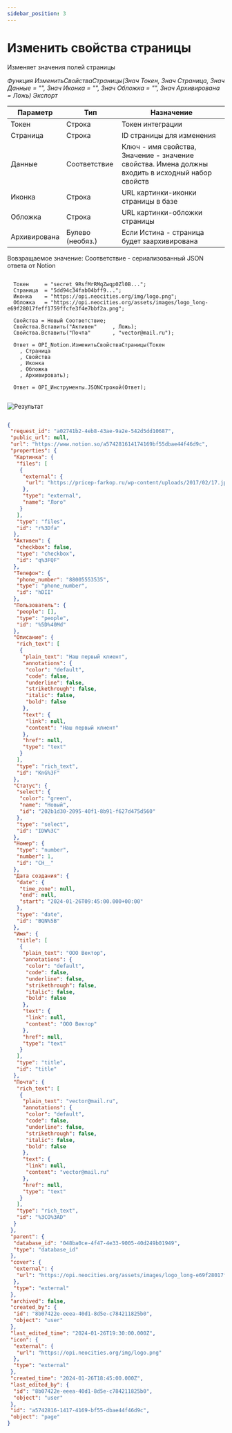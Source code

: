 ```yaml
---
sidebar_position: 3
---
```


# Изменить свойства страницы
Изменяет значения полей страницы


*Функция ИзменитьСвойстваСтраницы(Знач Токен, Знач Страница, Знач Данные = "", Знач Иконка = "", Знач Обложка = "", Знач Архивирована = Ложь) Экспорт*

  | Параметр | Тип | Назначение |
  |-|-|-|
  | Токен | Строка | Токен интеграции |
  | Страница | Строка | ID страницы для изменения |
  | Данные | Соответствие | Ключ - имя свойства, Значение - значение свойства. Имена должны входить в исходный набор свойств |
  | Иконка | Строка | URL картинки-иконки страницы в базе |
  | Обложка | Строка | URL картинки-обложки страницы |
  | Архивирована | Булево (необяз.) | Если Истина - страница будет заархивирована |
  
  Вовзращаемое значение: Соответствие - сериализованный JSON ответа от Notion

```bsl title="Пример кода"
	
  Токен     = "secret_9RsfMrRMqZwqp0Zl0B...";
  Страница  = "5dd94c34fab04bff9...";
  Иконка    = "https://opi.neocities.org/img/logo.png";
  Обложка   = "https://opi.neocities.org/assets/images/logo_long-e69f28017feff1759ffcfe3f4e7bbf2a.png";

  Свойства = Новый Соответствие;
  Свойства.Вставить("Активен"     , Ложь);
  Свойства.Вставить("Почта"       , "vector@mail.ru");

  Ответ = OPI_Notion.ИзменитьСвойстваСтраницы(Токен
    , Страница
    , Свойства
    , Иконка
    , Обложка
    , Архивировать);

  Ответ = OPI_Инструменты.JSONСтрокой(Ответ);                                      
	
```

![Результат](img/3.png)

```json title="Результат"

{
 "request_id": "a02741b2-4eb8-43ae-9a2e-542d5dd10687",
 "public_url": null,
 "url": "https://www.notion.so/a574281614174169bf55dbae44f46d9c",
 "properties": {
  "Картинка": {
   "files": [
    {
     "external": {
      "url": "https://pricep-farkop.ru/wp-content/uploads/2017/02/17.jpg"
     },
     "type": "external",
     "name": "Лого"
    }
   ],
   "type": "files",
   "id": "r%3Dfa"
  },
  "Активен": {
   "checkbox": false,
   "type": "checkbox",
   "id": "q%3FQF"
  },
  "Телефон": {
   "phone_number": "88005553535",
   "type": "phone_number",
   "id": "hDII"
  },
  "Пользователь": {
   "people": [],
   "type": "people",
   "id": "%5D%40Md"
  },
  "Описание": {
   "rich_text": [
    {
     "plain_text": "Наш первый клиент",
     "annotations": {
      "color": "default",
      "code": false,
      "underline": false,
      "strikethrough": false,
      "italic": false,
      "bold": false
     },
     "text": {
      "link": null,
      "content": "Наш первый клиент"
     },
     "href": null,
     "type": "text"
    }
   ],
   "type": "rich_text",
   "id": "KnG%3F"
  },
  "Статус": {
   "select": {
    "color": "green",
    "name": "Новый",
    "id": "202b1d30-2095-40f1-8b91-f627d475d560"
   },
   "type": "select",
   "id": "IDW%3C"
  },
  "Номер": {
   "type": "number",
   "number": 1,
   "id": "CH__"
  },
  "Дата создания": {
   "date": {
    "time_zone": null,
    "end": null,
    "start": "2024-01-26T09:45:00.000+00:00"
   },
   "type": "date",
   "id": "BQN%5B"
  },
  "Имя": {
   "title": [
    {
     "plain_text": "ООО Вектор",
     "annotations": {
      "color": "default",
      "code": false,
      "underline": false,
      "strikethrough": false,
      "italic": false,
      "bold": false
     },
     "text": {
      "link": null,
      "content": "ООО Вектор"
     },
     "href": null,
     "type": "text"
    }
   ],
   "type": "title",
   "id": "title"
  },
  "Почта": {
   "rich_text": [
    {
     "plain_text": "vector@mail.ru",
     "annotations": {
      "color": "default",
      "code": false,
      "underline": false,
      "strikethrough": false,
      "italic": false,
      "bold": false
     },
     "text": {
      "link": null,
      "content": "vector@mail.ru"
     },
     "href": null,
     "type": "text"
    }
   ],
   "type": "rich_text",
   "id": "%3CO%3AD"
  }
 },
 "parent": {
  "database_id": "048ba0ce-4f47-4e33-9005-40d249b01949",
  "type": "database_id"
 },
 "cover": {
  "external": {
   "url": "https://opi.neocities.org/assets/images/logo_long-e69f28017feff1759ffcfe3f4e7bbf2a.png"
  },
  "type": "external"
 },
 "archived": false,
 "created_by": {
  "id": "8b07422e-eeea-40d1-8d5e-c784211825b0",
  "object": "user"
 },
 "last_edited_time": "2024-01-26T19:30:00.000Z",
 "icon": {
  "external": {
   "url": "https://opi.neocities.org/img/logo.png"
  },
  "type": "external"
 },
 "created_time": "2024-01-26T18:45:00.000Z",
 "last_edited_by": {
  "id": "8b07422e-eeea-40d1-8d5e-c784211825b0",
  "object": "user"
 },
 "id": "a5742816-1417-4169-bf55-dbae44f46d9c",
 "object": "page"
}

```
